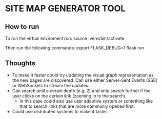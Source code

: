 # SITE MAP GENERATOR TOOL

## How to run
To run the virtual enviroment run:
  source .venv/bin/activate

Then run the following commands:
  export FLASK_DEBUG=1
  flask run

## Thoughts
- To make it faster could try updating the visual graph representation as the new pages are discovered. Can use either Server-Sent Events (SSE) or WebSockets to stream the updates.
- Can search until a cerain depth (e.g. 2) and only search further if the user clicks on the certain link (zooming in to the search).
  - In this case could also use user adaptive system or something like that to search links that are more commonly opened first.
- Could use distributed systems to make it faster.
